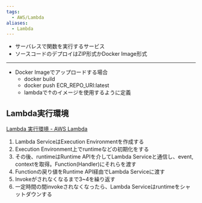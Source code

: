 ```yaml
---
tags:
  - AWS/Lambda
aliases:
  - Lambda
---
```

- サーバレスで関数を実行するサービス
- ソースコードのデプロイはZIP形式かDocker Image形式

---
- Docker Imageでアップロードする場合
	- docker build
	- docker push ECR_REPO_URI:latest
	- lambdaで↑のイメージを使用するように定義

## Lambda実行環境
[Lambda 実行環境 - AWS Lambda](https://docs.aws.amazon.com/ja_jp/lambda/latest/dg/lambda-runtime-environment.html)
1. Lambda ServiceはExecution Environmentを作成する
2. Execution Environment上でruntimeなどの初期化をする
3. その後、runtimeはRuntime APIを介してLambda Serviceと通信し、event, contextを取得。Function(Handler)にそれらを渡す
4. Functionの戻り値をRuntime API経由でLambda Serviceに渡す
5. Invokeがされなくなるまで3~4を繰り返す
6. 一定時間の間invokeされなくなったら、Lambda Serviceはruntimeをシャットダウンする